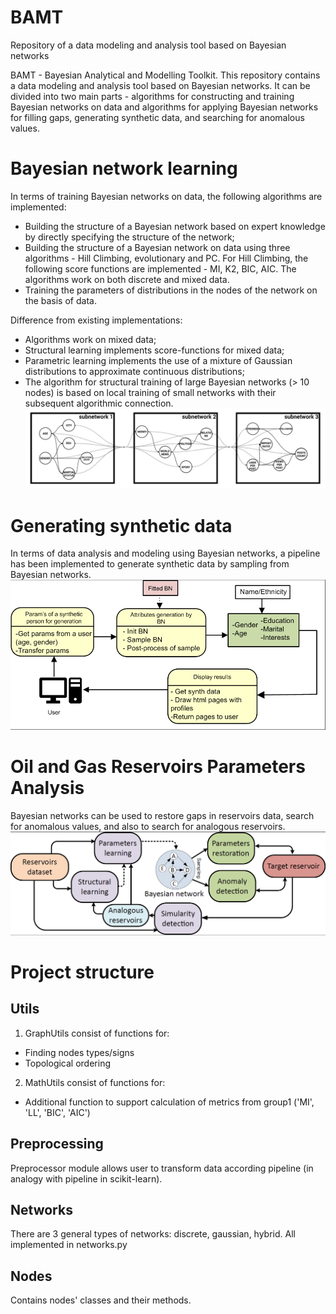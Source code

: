 # BAMT
Repository of a data modeling and analysis tool based on Bayesian networks


BAMT - Bayesian Analytical and Modelling Toolkit. This repository contains a data modeling and analysis tool based on Bayesian networks. It can be divided into two main parts - algorithms for constructing and training Bayesian networks on data and algorithms for applying Bayesian networks for filling gaps, generating synthetic data, and searching for anomalous values.

Bayesian network learning
=========================
In terms of training Bayesian networks on data, the following algorithms are implemented:
- Building the structure of a Bayesian network based on expert knowledge by directly specifying the structure of the network;
- Building the structure of a Bayesian network on data using three algorithms - Hill Climbing, evolutionary and PC. For Hill Climbing, the following score functions are implemented - MI, K2, BIC, AIC. The algorithms work on both discrete and mixed data.
- Training the parameters of distributions in the nodes of the network on the basis of data.

Difference from existing implementations:
- Algorithms work on mixed data;
- Structural learning implements score-functions for mixed data;
- Parametric learning implements the use of a mixture of Gaussian distributions to approximate continuous distributions;
- The algorithm for structural training of large Bayesian networks (> 10 nodes) is based on local training of small networks with their subsequent algorithmic connection.
![title](img/BN_gif.gif)

Generating synthetic data
=========================
In terms of data analysis and modeling using Bayesian networks, a pipeline has been implemented to generate synthetic data by sampling from Bayesian networks.
![title](img/synth_gen.png)

Oil and Gas Reservoirs Parameters Analysis
==========================================
Bayesian networks can be used to restore gaps in reservoirs data, search for anomalous values, and also to search for analogous reservoirs.
![title](img/concept.png)

# Project structure
## Utils
  1. GraphUtils consist of functions for:
  - Finding nodes types/signs
  - Topological ordering
  2. MathUtils consist of functions for:
  - Additional function to support calculation of metrics from group1 ('MI', 'LL', 'BIC', 'AIC')

## Preprocessing
Preprocessor module allows user to transform data according pipeline (in analogy with pipeline in scikit-learn).
## Networks
There are 3 general types of networks: discrete, gaussian, hybrid. All implemented in networks.py  
## Nodes
Contains nodes' classes and their methods.
